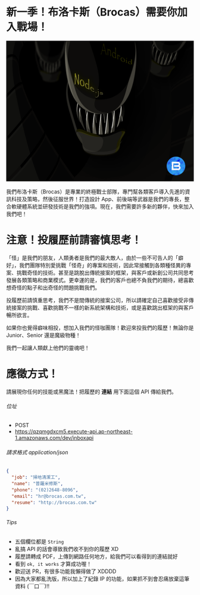 # 新一季！布洛卡斯（Brocas）需要你加入戰場！

![Banner](https://github.com/BrocasArea/brocas-hiring-inbox-api/raw/master/hire-banner.png)

我們布洛卡斯（Brocas）是專業的終極戰士部隊，專門幫各類客戶導入先進的資訊科技及策略，然後征服世界！打造設計 App、前後端等武器是我們的專長，整合軟硬體系統並研發技術是我們的強項。現在，我們需要許多新的夥伴，快來加入我們吧！

# 注意！投履歷前請審慎思考！
「怪」是我們的朋友，人類勇者是我們的最大敵人，由於一些不可告人的「癖好」，我們團隊特別愛挑戰「怪奇」的專案和技術，因此常接觸到各類種怪異的專案、挑戰奇怪的技術。甚至是跳脫出傳統接案的框架，與客戶或新創公司共同思考發展各類策略和商業模式。更幸運的是，我們的客戶也總不負我們的期待，總喜歡想奇怪的點子和出奇怪的問題挑戰我們。

投履歷前請慎重思考，我們不是間傳統的接案公司，所以請確定自己喜歡接受非傳統接案的挑戰、喜歡挑戰不一樣的新系統架構和技術，或是喜歡跳出框架的與客戶暢所欲言。

如果你也覺得癖味相投，想加入我們的怪咖團隊！歡迎來投我們的履歷！無論你是 Junior、Senior 還是魔級物種！

我們一起讓人類獻上他們的靈魂吧！

# 應徵方式！

請展現你任何的技能或黑魔法！把履歷的 **連結** 用下面這個 API 傳給我們。

###### 位址

- POST
- https://qzqmgdxcm5.execute-api.ap-northeast-1.amazonaws.com/dev/inboxapi


###### 請求格式 application/json

```json 
{
  "job": "掃地清潔工",
  "name": "普羅米修斯",
  "phone": "(02)2648-8096",
  "email": "hr@brocas.com.tw",
  "resume": "http://brocas.com.tw"
}
```

###### Tips 

- 五個欄位都是 `String`
- 亂搞 API 的話會導致我們收不到你的履歷 XD
- 履歷請轉成 PDF，上傳到網路任何地方，給我們可以看得到的連結就好
- 看到 `ok, it works` 才算成功喔！
- 歡迎送 PR，有很多功能我懶得做了 XDDDD
- 因為大家都亂洗版，所以加上了紀錄 IP 的功能，如果抓不到會忍痛放棄這筆資料 (￣口￣)!!



